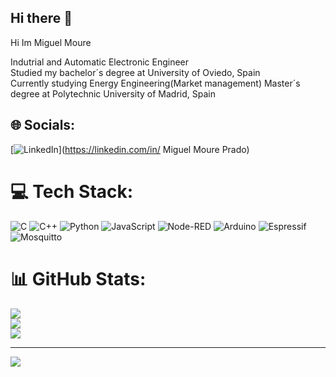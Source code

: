 ## Hi there 👋

Hi Im Miguel Moure

Indutrial and Automatic Electronic Engineer<br/>
Studied my bachelor´s degree at University of Oviedo, Spain<br/>
Currently studying Energy Engineering(Market management) Master´s degree at  Polytechnic University of Madrid, Spain<br/>


## 🌐 Socials:
[![LinkedIn](https://img.shields.io/badge/LinkedIn-%230077B5.svg?logo=linkedin&logoColor=white)](https://linkedin.com/in/ Miguel Moure Prado) 

# 💻 Tech Stack:
![C](https://img.shields.io/badge/c-%2300599C.svg?style=for-the-badge&logo=c&logoColor=white) ![C++](https://img.shields.io/badge/c++-%2300599C.svg?style=for-the-badge&logo=c%2B%2B&logoColor=white) ![Python](https://img.shields.io/badge/python-3670A0?style=for-the-badge&logo=python&logoColor=ffdd54) ![JavaScript](https://img.shields.io/badge/javascript-%23323330.svg?style=for-the-badge&logo=javascript&logoColor=%23F7DF1E) ![Node-RED](https://img.shields.io/badge/Node--RED-%238F0000.svg?style=for-the-badge&logo=node-red&logoColor=white) ![Arduino](https://img.shields.io/badge/-Arduino-00979D?style=for-the-badge&logo=Arduino&logoColor=white) ![Espressif](https://img.shields.io/badge/espressif-E7352C.svg?style=for-the-badge&logo=espressif&logoColor=white) ![Mosquitto](https://img.shields.io/badge/mosquitto-%233C5280.svg?style=for-the-badge&logo=eclipsemosquitto&logoColor=white)
# 📊 GitHub Stats:
![](https://github-readme-stats.vercel.app/api?username=MiguelMoure&theme=dark&hide_border=false&include_all_commits=true&count_private=true)<br/>
![](https://github-readme-streak-stats.herokuapp.com/?user=MiguelMoure&theme=dark&hide_border=false)<br/>
![](https://github-readme-stats.vercel.app/api/top-langs/?username=MiguelMoure&theme=dark&hide_border=false&include_all_commits=true&count_private=true&layout=compact)

---
[![](https://visitcount.itsvg.in/api?id=MiguelMoure&icon=0&color=0)](https://visitcount.itsvg.in)

<!-- Proudly created with GPRM ( https://gprm.itsvg.in ) -->
